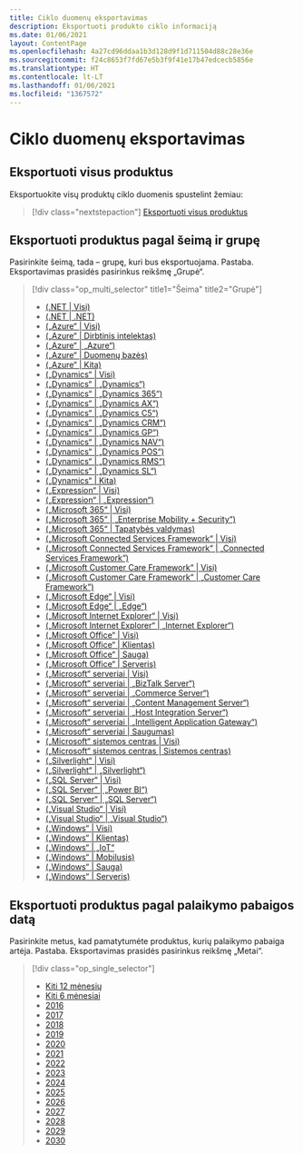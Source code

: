 ```yaml
---
title: Ciklo duomenų eksportavimas
description: Eksportuoti produkto ciklo informaciją
ms.date: 01/06/2021
layout: ContentPage
ms.openlocfilehash: 4a27cd96ddaa1b3d128d9f1d711504d88c28e36e
ms.sourcegitcommit: f24c8653f7fd67e5b3f9f41e17b47edcecb5856e
ms.translationtype: HT
ms.contentlocale: lt-LT
ms.lasthandoff: 01/06/2021
ms.locfileid: "1367572"
---
```

# <a name="lifecycle-data-export"></a>Ciklo duomenų eksportavimas

## <a name="export-all-products"></a>Eksportuoti visus produktus
Eksportuokite visų produktų ciklo duomenis spustelint žemiau:

> [!div class="nextstepaction"]
> [Eksportuoti visus produktus](https://app-omaha-prod.azurewebsites.net/api/PublishedListings/Export)

## <a name="export-products-by-family-and-group"></a>Eksportuoti produktus pagal šeimą ir grupę
Pasirinkite šeimą, tada – grupę, kuri bus eksportuojama. Pastaba. Eksportavimas prasidės pasirinkus reikšmę „Grupė“. 

> [!div class="op_multi_selector" title1="Šeima" title2="Grupė"]
> - [(.NET | Visi)](https://app-omaha-prod.azurewebsites.net/api/PublishedListings/Export(family='.NET'))
> - [(.NET | .NET)](https://app-omaha-prod.azurewebsites.net/api/PublishedListings/Export(family='.NET',group='.NET'))
> - [(„Azure“ | Visi)](https://app-omaha-prod.azurewebsites.net/api/PublishedListings/Export(family='Azure'))
> - [(„Azure“ | Dirbtinis intelektas)](https://app-omaha-prod.azurewebsites.net/api/PublishedListings/Export(family='Azure',group='AI'))
> - [(„Azure“ | „Azure“)](https://app-omaha-prod.azurewebsites.net/api/PublishedListings/Export(family='Azure',group='Azure'))
> - [(„Azure“ | Duomenų bazės)](https://app-omaha-prod.azurewebsites.net/api/PublishedListings/Export(family='Azure',group='Databases'))
> - [(„Azure“ | Kita)](https://app-omaha-prod.azurewebsites.net/api/PublishedListings/Export(family='Azure',group='Other'))
> - [(„Dynamics“ | Visi)](https://app-omaha-prod.azurewebsites.net/api/PublishedListings/Export(family='Dynamics'))
> - [(„Dynamics“ | „Dynamics“)](https://app-omaha-prod.azurewebsites.net/api/PublishedListings/Export(family='Dynamics',group='Dynamics'))
> - [(„Dynamics“ | „Dynamics 365“)](https://app-omaha-prod.azurewebsites.net/api/PublishedListings/Export(family='Dynamics',group='Dynamics%20365'))
> - [(„Dynamics“ | „Dynamics AX“)](https://app-omaha-prod.azurewebsites.net/api/PublishedListings/Export(family='Dynamics',group='Dynamics%20AX'))
> - [(„Dynamics“ | „Dynamics C5“)](https://app-omaha-prod.azurewebsites.net/api/PublishedListings/Export(family='Dynamics',group='Dynamics%20C5'))
> - [(„Dynamics“ | „Dynamics CRM“)](https://app-omaha-prod.azurewebsites.net/api/PublishedListings/Export(family='Dynamics',group='Dynamics%20CRM'))
> - [(„Dynamics“ | „Dynamics GP“)](https://app-omaha-prod.azurewebsites.net/api/PublishedListings/Export(family='Dynamics',group='Dynamics%20GP'))
> - [(„Dynamics“ | „Dynamics NAV“)](https://app-omaha-prod.azurewebsites.net/api/PublishedListings/Export(family='Dynamics',group='Dynamics%20NAV'))
> - [(„Dynamics“ | „Dynamics POS“)](https://app-omaha-prod.azurewebsites.net/api/PublishedListings/Export(family='Dynamics',group='Dynamics%20POS'))
> - [(„Dynamics“ | „Dynamics RMS“)](https://app-omaha-prod.azurewebsites.net/api/PublishedListings/Export(family='Dynamics',group='Dynamics%20RMS'))
> - [(„Dynamics“ | „Dynamics SL“)](https://app-omaha-prod.azurewebsites.net/api/PublishedListings/Export(family='Dynamics',group='Dynamics%20SL'))
> - [(„Dynamics“ | Kita)](https://app-omaha-prod.azurewebsites.net/api/PublishedListings/Export(family='Dynamics',group='Other'))
> - [(„Expression“ | Visi)](https://app-omaha-prod.azurewebsites.net/api/PublishedListings/Export(family='Expression'))
> - [(„Expression“ | „Expression“)](https://app-omaha-prod.azurewebsites.net/api/PublishedListings/Export(family='Expression',group='Expression'))
> - [(„Microsoft 365“ | Visi)](https://app-omaha-prod.azurewebsites.net/api/PublishedListings/Export(family='Microsoft%20365'))
> - [(„Microsoft 365“ | „Enterprise Mobility + Security“)](https://app-omaha-prod.azurewebsites.net/api/PublishedListings/Export(family='Microsoft%20365',group='Enterprise%20Mobility%20%2B%20Security'))
> - [(„Microsoft 365“ | Tapatybės valdymas)](https://app-omaha-prod.azurewebsites.net/api/PublishedListings/Export(family='Microsoft%20365',group='Identity%20Management'))
> - [(„Microsoft Connected Services Framework“ | Visi)](https://app-omaha-prod.azurewebsites.net/api/PublishedListings/Export(family='Microsoft%20Connected%20Services%20Framework'))
> - [(„Microsoft Connected Services Framework“ | „Connected Services Framework“)](https://app-omaha-prod.azurewebsites.net/api/PublishedListings/Export(family='Microsoft%20Connected%20Services%20Framework',group='Connected%20Services%20Framework'))
> - [(„Microsoft Customer Care Framework“ | Visi)](https://app-omaha-prod.azurewebsites.net/api/PublishedListings/Export(family='Microsoft%20Customer%20Care%20Framework'))
> - [(„Microsoft Customer Care Framework“ | „Customer Care Framework“)](https://app-omaha-prod.azurewebsites.net/api/PublishedListings/Export(family='Microsoft%20Customer%20Care%20Framework',group='Customer%20Care%20Framework'))
> - [(„Microsoft Edge“ | Visi)](https://app-omaha-prod.azurewebsites.net/api/PublishedListings/Export(family='Microsoft%20Edge'))
> - [(„Microsoft Edge“ | „Edge“)](https://app-omaha-prod.azurewebsites.net/api/PublishedListings/Export(family='Microsoft%20Edge',group='Edge'))
> - [(„Microsoft Internet Explorer“ | Visi)](https://app-omaha-prod.azurewebsites.net/api/PublishedListings/Export(family='Microsoft%20Internet%20Explorer'))
> - [(„Microsoft Internet Explorer“ | „Internet Explorer“)](https://app-omaha-prod.azurewebsites.net/api/PublishedListings/Export(family='Microsoft%20Internet%20Explorer',group='Internet%20Explorer'))
> - [(„Microsoft Office“ | Visi)](https://app-omaha-prod.azurewebsites.net/api/PublishedListings/Export(family='Microsoft%20Office'))
> - [(„Microsoft Office“ | Klientas)](https://app-omaha-prod.azurewebsites.net/api/PublishedListings/Export(family='Microsoft%20Office',group='Client'))
> - [(„Microsoft Office“ | Sauga)](https://app-omaha-prod.azurewebsites.net/api/PublishedListings/Export(family='Microsoft%20Office',group='Security'))
> - [(„Microsoft Office“ | Serveris)](https://app-omaha-prod.azurewebsites.net/api/PublishedListings/Export(family='Microsoft%20Office',group='Server'))
> - [(„Microsoft“ serveriai | Visi)](https://app-omaha-prod.azurewebsites.net/api/PublishedListings/Export(family='Microsoft%20Servers'))
> - [(„Microsoft“ serveriai | „BizTalk Server“)](https://app-omaha-prod.azurewebsites.net/api/PublishedListings/Export(family='Microsoft%20Servers',group='BizTalk%20Server'))
> - [(„Microsoft“ serveriai | „Commerce Server“)](https://app-omaha-prod.azurewebsites.net/api/PublishedListings/Export(family='Microsoft%20Servers',group='Commerce%20Server'))
> - [(„Microsoft“ serveriai | „Content Management Server“)](https://app-omaha-prod.azurewebsites.net/api/PublishedListings/Export(family='Microsoft%20Servers',group='Content%20Management%20Server'))
> - [(„Microsoft“ serveriai | „Host Integration Server“)](https://app-omaha-prod.azurewebsites.net/api/PublishedListings/Export(family='Microsoft%20Servers',group='Host%20Integration%20Server'))
> - [(„Microsoft“ serveriai | „Intelligent Application Gateway“)](https://app-omaha-prod.azurewebsites.net/api/PublishedListings/Export(family='Microsoft%20Servers',group='Intelligent%20Application%20Gateway'))
> - [(„Microsoft“ serveriai | Saugumas)](https://app-omaha-prod.azurewebsites.net/api/PublishedListings/Export(family='Microsoft%20Servers',group='Security'))
> - [(„Microsoft“ sistemos centras | Visi)](https://app-omaha-prod.azurewebsites.net/api/PublishedListings/Export(family='Microsoft%20System%20Center'))
> - [(„Microsoft“ sistemos centras | Sistemos centras)](https://app-omaha-prod.azurewebsites.net/api/PublishedListings/Export(family='Microsoft%20System%20Center',group='System%20Center'))
> - [(„Silverlight“ | Visi)](https://app-omaha-prod.azurewebsites.net/api/PublishedListings/Export(family='Silverlight'))
> - [(„Silverlight“ | „Silverlight“)](https://app-omaha-prod.azurewebsites.net/api/PublishedListings/Export(family='Silverlight',group='Silverlight'))
> - [(„SQL Server“ | Visi)](https://app-omaha-prod.azurewebsites.net/api/PublishedListings/Export(family='SQL%20Server'))
> - [(„SQL Server“ | „Power BI“)](https://app-omaha-prod.azurewebsites.net/api/PublishedListings/Export(family='SQL%20Server',group='Power%20BI'))
> - [(„SQL Server“ | „SQL Server“)](https://app-omaha-prod.azurewebsites.net/api/PublishedListings/Export(family='SQL%20Server',group='SQL%20Server'))
> - [(„Visual Studio“ | Visi) ](https://app-omaha-prod.azurewebsites.net/api/PublishedListings/Export(family='Visual%20Studio'))
> - [(„Visual Studio“ | „Visual Studio“)](https://app-omaha-prod.azurewebsites.net/api/PublishedListings/Export(family='Visual%20Studio',group='Visual%20Studio'))
> - [(„Windows“ | Visi)](https://app-omaha-prod.azurewebsites.net/api/PublishedListings/Export(family='Windows'))
> - [(„Windows“ | Klientas)](https://app-omaha-prod.azurewebsites.net/api/PublishedListings/Export(family='Windows',group='Client'))
> - [(„Windows“ | „IoT“](https://app-omaha-prod.azurewebsites.net/api/PublishedListings/Export(family='Windows',group='IoT'))
> - [(„Windows“ | Mobilusis)](https://app-omaha-prod.azurewebsites.net/api/PublishedListings/Export(family='Windows',group='Mobile'))
> - [(„Windows“ | Sauga)](https://app-omaha-prod.azurewebsites.net/api/PublishedListings/Export(family='Windows',group='Security'))
> - [(„Windows“ | Serveris)](https://app-omaha-prod.azurewebsites.net/api/PublishedListings/Export(family='Windows',group='Server'))

## <a name="export-products-by-end-of-support-date"></a>Eksportuoti produktus pagal palaikymo pabaigos datą
Pasirinkite metus, kad pamatytumėte produktus, kurių palaikymo pabaiga artėja. Pastaba. Eksportavimas prasidės pasirinkus reikšmę „Metai“.

> [!div class="op_single_selector"]
> - [Kiti 12 mėnesių](https://app-omaha-prod.azurewebsites.net/api/PublishedListings/Export(endOfSupportMonths=12))
> - [Kiti 6 mėnesiai](https://app-omaha-prod.azurewebsites.net/api/PublishedListings/Export(endOfSupportMonths=6))
> - [2016](https://app-omaha-prod.azurewebsites.net/api/PublishedListings/Export(endOfSupportYear=2016))
> - [2017](https://app-omaha-prod.azurewebsites.net/api/PublishedListings/Export(endOfSupportYear=2017))
> - [2018](https://app-omaha-prod.azurewebsites.net/api/PublishedListings/Export(endOfSupportYear=2018))
> - [2019](https://app-omaha-prod.azurewebsites.net/api/PublishedListings/Export(endOfSupportYear=2019))
> - [2020](https://app-omaha-prod.azurewebsites.net/api/PublishedListings/Export(endOfSupportYear=2020))
> - [2021](https://app-omaha-prod.azurewebsites.net/api/PublishedListings/Export(endOfSupportYear=2021))
> - [2022](https://app-omaha-prod.azurewebsites.net/api/PublishedListings/Export(endOfSupportYear=2022))
> - [2023](https://app-omaha-prod.azurewebsites.net/api/PublishedListings/Export(endOfSupportYear=2023))
> - [2024](https://app-omaha-prod.azurewebsites.net/api/PublishedListings/Export(endOfSupportYear=2024))
> - [2025](https://app-omaha-prod.azurewebsites.net/api/PublishedListings/Export(endOfSupportYear=2025))
> - [2026](https://app-omaha-prod.azurewebsites.net/api/PublishedListings/Export(endOfSupportYear=2026))
> - [2027](https://app-omaha-prod.azurewebsites.net/api/PublishedListings/Export(endOfSupportYear=2027))
> - [2028](https://app-omaha-prod.azurewebsites.net/api/PublishedListings/Export(endOfSupportYear=2028))
> - [2029](https://app-omaha-prod.azurewebsites.net/api/PublishedListings/Export(endOfSupportYear=2029))
> - [2030](https://app-omaha-prod.azurewebsites.net/api/PublishedListings/Export(endOfSupportYear=2030))
